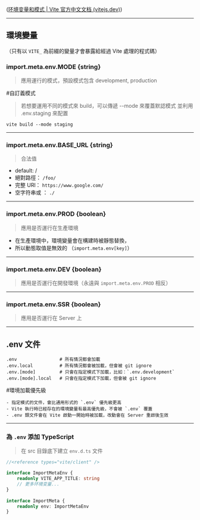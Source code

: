 ([环境变量和模式 | Vite 官方中文文档 (vitejs.dev)](https://cn.vitejs.dev/guide/env-and-mode.html#env-files))

---
## 環境變量

（只有以 `VITE_` 為前綴的變量才會暴露給經過 Vite 處理的程式碼）

### import.meta.env.MODE {string}

> 應用運行的模式，預設模式包含 development, production

#自訂義模式

> 若想要運用不同的模式來 build，可以傳遞 --mode 來覆蓋默認模式
> 並利用 .env.staging 來配置

```
vite build --mode staging
```

---

### import.meta.env.BASE_URL {string}

>合法值
- default:  /
- 絕對路徑： `/foo/`
- 完整 URl： `https://www.google.com/`
- 空字符串或 ： `./`

---
### import.meta.env.PROD {boolean}

> 應用是否運行在生產環境
- 在生產環境中，環境變量會在構建時被靜態替換，
- 所以動態取值是無效的 （`import.meta.env[key]`）

---
### import.meta.env.DEV {boolean}

> 應用是否運行在開發環境（永遠與 `import.meta.env.PROD` 相反）

---
### import.meta.env.SSR {boolean}

> 應用是否運行在 Server 上

---
## .env 文件

```
.env                # 所有情況都會加載
.env.local          # 所有情況都會被加載，但會被 git ignore
.env.[mode]         # 只會在指定模式下加載，比如：`.env.development`
.env.[mode].local   # 只會在指定模式下加載，但會被 git ignore
```

#環境加載優先級
```
- 指定模式的文件，會比通用形式的 `.env` 優先級更高
- Vite 執行時已經存在的環境變量有最高優先級，不會被 `.env` 覆蓋
- .env 類文件會在 Vite 啟動一開始時被加載，改動會在 Server 重啟後生效
```

---

### 為 `.env` 添加 TypeScript

> 在 src 目錄底下建立 `env.d.ts` 文件

```TypeScript
//<reference types="vite/client" /> 

interface ImportMetaEnv { 
	readonly VITE_APP_TITLE: string 
	// 更多环境变量... 
} 
		
interface ImportMeta {
	readonly env: ImportMetaEnv
}
```